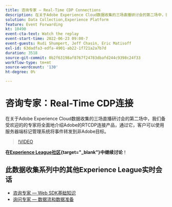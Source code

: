 ```yaml
---
title: 咨询专家 — Real-Time CDP Connections
description: 在关于Adobe Experience Cloud数据收集的三场直播研讨会的第二场中，我们备受欢迎的的专家将全面地介绍Adobe的RTCDP连接产品，通过它，客户可以使用服务器端标记管理系统将事件转发到非Adobe目标。
solution: Data Collection,Experience Platform
feature: Event Forwarding
kt: 10490
event-cta-text: Watch the replay
event-start-time: 2022-06-23 09:00-7
event-guests: Rudi Shumpert, Jeff Chasin, Eric Matisoff
exl-id: 63dadfa3-edfa-4901-ab22-1f721a2a7b7d
duration: 3518
source-git-commit: 0b2f63198af8767f24783dbafd244c9398c24f33
workflow-type: tm+mt
source-wordcount: '130'
ht-degree: 0%

---
```


# 咨询专家：Real-Time CDP连接

在关于Adobe Experience Cloud数据收集的三场直播研讨会的第二场中，我们备受欢迎的的专家将全面地介绍Adobe的RTCDP连接产品，通过它，客户可以使用服务器端标记管理系统将事件转发到非Adobe目标。

>[!VIDEO](https://video.tv.adobe.com/v/344251/?quality=12&learn=on)

**在[Experience League社区](https://experienceleaguecommunities.adobe.com/t5/adobe-experience-platform-launch/experience-league-live-post-session-discussion-real-time-cdp/m-p/458195#M285){target="_blank"}中继续讨论**！

## 此数据收集系列中的其他Experience League实时会话

* [咨询专家 — Web SDK基础知识](exl-live-episode-05-26-22.md)
* [询问专家 — 数据流和数据准备](exl-live-episode-07-21-22.md)

